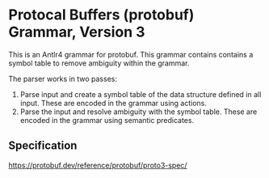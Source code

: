 # Protocal Buffers (protobuf) Grammar, Version 3

This is an Antlr4 grammar for protobuf. This grammar
contains contains a symbol table to remove ambiguity
within the grammar.

The parser works in two passes:
1) Parse input and create a symbol table of the data structure
defined in all input. These are encoded in the grammar using actions.
1) Parse the input and resolve ambiguity with the symbol table.
These are encoded in the grammar using semantic predicates.

## Specification

https://protobuf.dev/reference/protobuf/proto3-spec/

